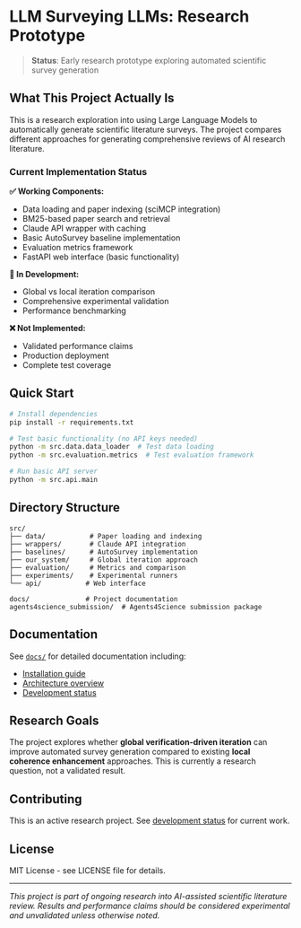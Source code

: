 # LLM Surveying LLMs: Research Prototype

> **Status**: Early research prototype exploring automated scientific survey generation

## What This Project Actually Is

This is a research exploration into using Large Language Models to automatically generate scientific literature surveys. The project compares different approaches for generating comprehensive reviews of AI research literature.

### Current Implementation Status

**✅ Working Components:**
- Data loading and paper indexing (sciMCP integration)
- BM25-based paper search and retrieval
- Claude API wrapper with caching
- Basic AutoSurvey baseline implementation
- Evaluation metrics framework
- FastAPI web interface (basic functionality)

**🚧 In Development:**
- Global vs local iteration comparison
- Comprehensive experimental validation
- Performance benchmarking

**❌ Not Implemented:**
- Validated performance claims
- Production deployment
- Complete test coverage

## Quick Start

```bash
# Install dependencies
pip install -r requirements.txt

# Test basic functionality (no API keys needed)
python -m src.data.data_loader  # Test data loading
python -m src.evaluation.metrics  # Test evaluation framework

# Run basic API server
python -m src.api.main
```

## Directory Structure

```
src/
├── data/           # Paper loading and indexing
├── wrappers/       # Claude API integration  
├── baselines/      # AutoSurvey implementation
├── our_system/     # Global iteration approach
├── evaluation/     # Metrics and comparison
├── experiments/    # Experimental runners
└── api/           # Web interface

docs/              # Project documentation
agents4science_submission/  # Agents4Science submission package
```

## Documentation

See [`docs/`](./docs/) for detailed documentation including:
- [Installation guide](./docs/setup/installation.md)
- [Architecture overview](./docs/architecture/)
- [Development status](./docs/development/)

## Research Goals

The project explores whether **global verification-driven iteration** can improve automated survey generation compared to existing **local coherence enhancement** approaches. This is currently a research question, not a validated result.

## Contributing

This is an active research project. See [development status](./docs/development/status.md) for current work.

## License

MIT License - see LICENSE file for details.

---

*This project is part of ongoing research into AI-assisted scientific literature review. Results and performance claims should be considered experimental and unvalidated unless otherwise noted.*